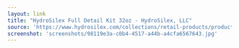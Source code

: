 ```yaml
---
layout: link
title: "HydroSilex Full Detail Kit 32oz - HydroSilex, LLC"
source: 'https://www.hydrosilex.com/collections/retail-products/products/hydrosilex-32-oz-full-detail-kit'
screenshot: 'screenshots/98119e3a-c0b4-4517-a44b-a4cfa6567643.jpg'
---
```



